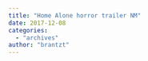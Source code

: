 ```yaml
---
title: "Home Alone horror trailer NM"
date: 2017-12-08
categories: 
  - "archives"
author: "brantzt"
---
```



